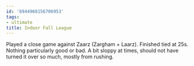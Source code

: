 ```yaml
---
id: '6944968156706953'
tags:
- ultimate
title: Indoor Fall League
---
```


Played a close game against Zaarz (Zargham + Laarz). Finished tied at 25s. Nothing particularly good or bad. A bit sloppy at times, should not have turned it over so much, mostly from rushing.
